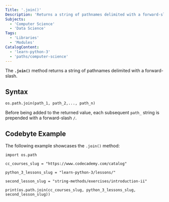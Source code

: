 ```yaml
---
Title: '.join()'
Description: 'Returns a string of pathnames delimited with a forward-slash.'
Subjects:
  - 'Computer Science'
  - 'Data Science'
Tags:
  - 'Libraries'
  - 'Modules'
CatalogContent:
  - 'learn-python-3'
  - 'paths/computer-science'
---
```


The **`.join()`** method returns a string of pathnames delimited with a forward-slash.

## Syntax

```pseudo
os.path.join(path_1, path_2,..., path_n)
```

Before being added to the returned value, each subsequent `path_` string is prepended with a forward-slash `/`.

## Codebyte Example

The following example showcases the `.join()` method:

```codebyte/python
import os.path

cc_courses_slug = "https://www.codecademy.com/catalog"

python_3_lessons_slug = "learn-python-3/lessons/"

second_lesson_slug = "string-methods/exercises/introduction-ii"

print(os.path.join(cc_courses_slug, python_3_lessons_slug, second_lesson_slug))
```
